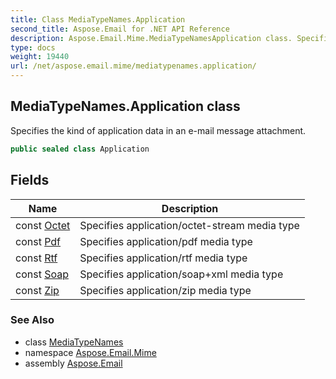 ```yaml
---
title: Class MediaTypeNames.Application
second_title: Aspose.Email for .NET API Reference
description: Aspose.Email.Mime.MediaTypeNamesApplication class. Specifies the kind of application data in an email message attachment
type: docs
weight: 19440
url: /net/aspose.email.mime/mediatypenames.application/
---
```

## MediaTypeNames.Application class

Specifies the kind of application data in an e-mail message attachment.

```csharp
public sealed class Application
```

## Fields

| Name | Description |
| --- | --- |
| const [Octet](../../aspose.email.mime/application/octet/) | Specifies application/octet-stream media type |
| const [Pdf](../../aspose.email.mime/application/pdf/) | Specifies application/pdf media type |
| const [Rtf](../../aspose.email.mime/application/rtf/) | Specifies application/rtf media type |
| const [Soap](../../aspose.email.mime/application/soap/) | Specifies application/soap+xml media type |
| const [Zip](../../aspose.email.mime/application/zip/) | Specifies application/zip media type |

### See Also

* class [MediaTypeNames](../mediatypenames/)
* namespace [Aspose.Email.Mime](../../aspose.email.mime/)
* assembly [Aspose.Email](../../)


